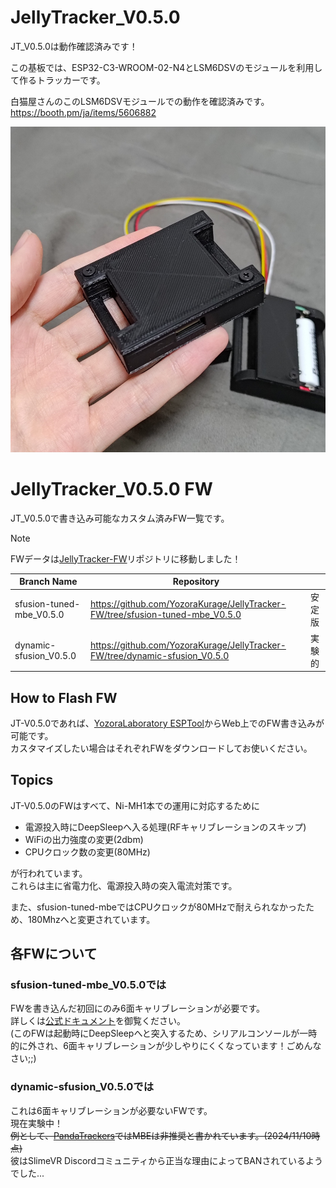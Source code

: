 # JellyTracker_V0.5.0

JT_V0.5.0は動作確認済みです！

この基板では、ESP32-C3-WROOM-02-N4とLSM6DSVのモジュールを利用して作るトラッカーです。

白猫屋さんのこのLSM6DSVモジュールでの動作を確認済みです。\
https://booth.pm/ja/items/5606882

![alt text](pic/JT_V0.5.0_001.png)

# JellyTracker_V0.5.0 FW

JT_V0.5.0で書き込み可能なカスタム済みFW一覧です。

> [!NOTE]
> FWデータは[JellyTracker-FW](https://github.com/YozoraKurage/JellyTracker-FW)リポジトリに移動しました！

| Branch Name | Repository |  |
| ---- | ---- | ---- |
| sfusion-tuned-mbe_V0.5.0 | https://github.com/YozoraKurage/JellyTracker-FW/tree/sfusion-tuned-mbe_V0.5.0 | 安定版 |
| dynamic-sfusion_V0.5.0 | https://github.com/YozoraKurage/JellyTracker-FW/tree/dynamic-sfusion_V0.5.0 | 実験的 |

## How to Flash FW
JT-V0.5.0であれば、[YozoraLaboratory ESPTool](https://jt-webflash.yozolab.net/)からWeb上でのFW書き込みが可能です。\
カスタマイズしたい場合はそれぞれFWをダウンロードしてお使いください。

## Topics

JT-V0.5.0のFWはすべて、Ni-MH1本での運用に対応するために
- 電源投入時にDeepSleepへ入る処理(RFキャリブレーションのスキップ)
- WiFiの出力強度の変更(2dbm)
- CPUクロック数の変更(80MHz)

が行われています。\
これらは主に省電力化、電源投入時の突入電流対策です。

また、sfusion-tuned-mbeではCPUクロックが80MHzで耐えられなかったため、180Mhzへと変更されています。

## 各FWについて

### sfusion-tuned-mbe_V0.5.0では
FWを書き込んだ初回にのみ6面キャリブレーションが必要です。\
詳しくは[公式ドキュメント](https://docs.slimevr.dev/server/imu-calibration.html#bmi160-with-firmware-v033-and-above-bmi270-lsm6dso-and-lsm6dsv-or-other-sfusion-imus)を御覧ください。\
(このFWは起動時にDeepSleepへと突入するため、シリアルコンソールが一時的に外され、6面キャリブレーションが少しやりにくくなっています！ごめんなさい;;)

### dynamic-sfusion_V0.5.0では
これは6面キャリブレーションが必要ないFWです。\
現在実験中！\
~~例として、[PandaTrackers](https://github.com/purraricat/SlimeVR-CheeseCake-PandaTrackers/blob/main/docs/LSM6DSV-tips.md)ではMBEは非推奨と書かれています。(2024/11/10時点)~~\
彼はSlimeVR Discordコミュニティから正当な理由によってBANされているようでした...